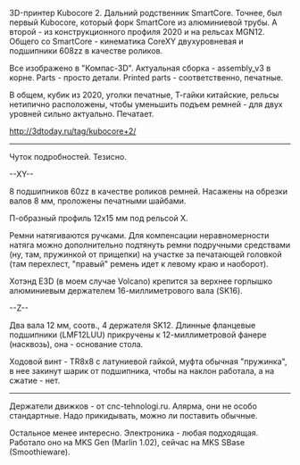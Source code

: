 3D-принтер Kubocore 2. Дальний родственник SmartCore. Точнее, был первый Kubocore, который форк SmartCore из алюминиевой трубы. А второй - из конструкционного профиля 2020 и на рельсах MGN12. Общего со SmartCore - кинематика CoreXY двухуровневая и подшипники 608zz в качестве роликов.

Все изображено в "Компас-3D". Актуальная сборка - assembly_v3 в корне. Parts - просто детали. Printed parts - соответственно, печатные.

В общем, кубик из 2020, уголки печатные, Т-гайки китайские, рельсы нетипично расположены, чтобы уменьшить подъем ремней - для двух уровней сильно актуально. Печатает. 

http://3dtoday.ru/tag/kubocore+2/

---

Чуток подробностей. Тезисно.

--XY--

8 подшипников 60zz в качестве роликов ремней. Насажены на обрезки валов 8 мм, проложены печатными шайбами.

П-образный профиль 12х15 мм под рельсой X. 

Ремни натягиваются ручками. Для компенсации неравномерности натяга можно дополнительно подтянуть ремни подручными средствами (ну, там, пружинкой от прищепки) на участке за печатающей головкой (там перехлест, "правый" ремень идет к левому краю и наоборот).

Хотэнд E3D (в моем случае Volcano) крепится за верхнее горлышко алюминиевым держателем 16-миллиметрового вала (SK16).

--Z--

Два вала 12 мм, соотв., 4 держателя SK12. Длинные фланцевые подшипники (LMF12LUU) прикручены к 12-миллиметровой фанере (насквозь), она - основание стола.

Ходовой винт - TR8x8 с латуниевой гайкой, муфта обычная "пружинка", в нее закинут шарик от подшипника, чтобы на наклон работала, а на сжатие - нет.

---

Держатели движков - от cnc-tehnologi.ru. Алярма, они не особо стандартные. Надо прикидывать, можно ли поставить обычные.

Остальное менее интересно. Электроника - любая подходящая. Работало оно на MKS Gen (Marlin 1.02), сейчас на MKS SBase (Smoothieware).

